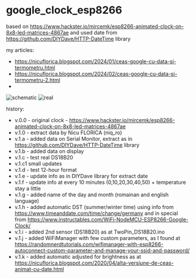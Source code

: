 # google_clock_esp8266
based on https://www.hackster.io/mircemk/esp8266-animated-clock-on-8x8-led-matrices-4867ae and used date from https://github.com/DIYDave/HTTP-DateTime library

my articles:
- https://nicuflorica.blogspot.com/2024/01/ceas-google-cu-data-si-termometru.html
- https://nicuflorica.blogspot.com/2024/02/ceas-google-cu-data-si-termometru-2.html
- 
![schematic](https://blogger.googleusercontent.com/img/b/R29vZ2xl/AVvXsEiUbbcfAkt_eu_Qcr3FFZyJTzQFFvn9oyg6h2Wj00ItHGPsTrbgbiatz2Ambc7Rm_9ei00_GP8AF35JAPAOYSjBiyd-3ZeXwU2j-t-ZhEamPxpnsVwgCRPKHQ5vAoRuI_owFu3ONDxgRvE37yPSaRu0MPr-z96m33-IUQvIKK1dGG7THcYJTSdItHl-1Mq9/s320/google_clock_ds18b20_4xmax7219_sch.png)
![real](https://blogger.googleusercontent.com/img/b/R29vZ2xl/AVvXsEhhwm1h5fWPwpqZsKe_kxef5aCpKUEG32updz8K_1n3SFZoryvw28Sml7uMRIQ-vVQsI7w7XQeiGeQHGKQ2ZzMp3Ps78Na316ZsVmSAWppgyugWxO_KP_vU168LqfmIhyphenhyphen_GfRl29LluR8OOkH-jDzfUIIvBZL9jG75ezRXBXbw8E14rHmPNUjaKItodSp-2/w200-h150/IMG_20240121_192639.jpg)

history:
- v.0.0 - original clock - https://www.hackster.io/mircemk/esp8266-animated-clock-on-8x8-led-matrices-4867ae
- v.1.0 - extract data by Nicu FLORICA (niq_ro)
- v.1.a - added data on Serial Monitor, extract as in https://github.com/DIYDave/HTTP-DateTime library
- v.1.b - added data on display
- v.1.c - test real DS18B20
- v.1.c1  small updates
- v.1.d - test 12-hour format
- v.1.e - update info as in DIYDave library for extract date
- v.1.f - update info at every 10 minutes (0,10,20,30,40,50) + temperature stay a little
- v.1.g - added name of the day and month (romainan and english language)
- v.1.h - added automatic DST (summer/winter time) using info from https://www.timeanddate.com/time/change/germany and in special from https://www.instructables.com/WiFi-NodeMCU-ESP8266-Google-Clock/
- v.1.i - added 2nd sensor (DS18B20) as at TwoPin_DS18B20.ino
- v.1.j - added WiFiManager with few custom parameters, as I found at https://randomnerdtutorials.com/wifimanager-with-esp8266-autoconnect-custom-parameter-and-manage-your-ssid-and-password/
- v.1.k - added automatic adjusted for brightness as at https://nicuflorica.blogspot.com/2020/04/alta-versiune-de-ceas-animat-cu-date.html

